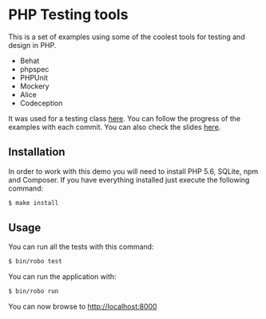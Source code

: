 # PHP Testing tools

This is a set of examples using some of the coolest tools for testing and
design in PHP.

* Behat
* phpspec
* PHPUnit
* Mockery
* Alice
* Codeception

It was used for a testing class [here][1]. You can follow the progress of the
examples with each commit. You can also check the slides [here][2].

## Installation

In order to work with this demo you will need to install PHP 5.6, SQLite,
npm and Composer. If you have everything installed just execute the following
command:

```bash
$ make install
```

## Usage

You can run all the tests with this command:

```bash
$ bin/robo test
```

You can run the application with:

```bash
$ bin/robo run
```

You can now browse to [http://localhost:8000][3]

[1]: http://escuela.it/cursos/php-web-congress-2015/
[2]: http://bit.ly/php-testing-tools
[3]: http://localhost:8000
